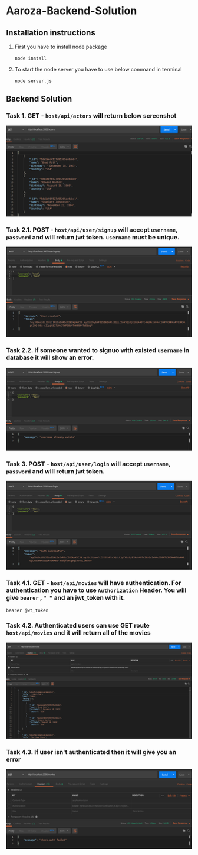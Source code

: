 # Aaroza-Backend-Solution

## Installation instructions
1. First you have to install node package
    ```
    node install
    ```
2. To start the node server you have to use below command in terminal
    ```
    node server.js
    ```

## Backend Solution

### Task 1.  GET - `host/api/actors` will return below screenshot

![Actors](screenshot/GET_actors.png)

### Task 2.1. POST - `host/api/user/signup` will accept `username`, `password` and will return jwt token. `username` must be unique.

![signup](screenshot/signup.png)


### Task 2.2. If someone wanted to signuo with existed `username` in database it will show an error.

![signup](screenshot/unique_username.png)


### Task 3. POST - `host/api/user/login` will accept `username`, `password` and will return jwt token.

![signup](screenshot/login.png)

### Task 4.1. GET - `host/api/movies` will have authentication. For authentication you have to use `Authorization` Header. You will give  `bearer` , `" "` and an jwt_token with it.
    
```
bearer jwt_token
```

### Task 4.2. Authenticated users can use GET route `host/api/movies` and it will return all of the movies

![signup](screenshot/movies.png)

### Task 4.3. If user isn't authenticated then it will give you an error

![unauthenticated](screenshot/un_auth.png)